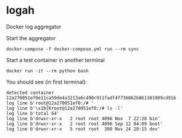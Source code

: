 # logah
Docker log aggregator

Start the aggregator
```
docker-compose -f docker-compose.yml run --rm sync
```

Start a test container in another terminal
```
docker run -it --rm python bash
```

You should see (in first terminal):
```
detected container 12a270051ef0e11ca59de4a3213a6c490c911fadf4f736062b861381909cd916
log line b'root@12a270051ef0:/# '
log line b'\x1b[Kroot@12a270051ef0:/# ls -l'
log line b'total 64'
log line b'drwxr-xr-x   2 root root 4096 Nov  7 22:28 bin'
log line b'drwxr-xr-x   2 root root 4096 Sep 12 04:09 boot'
log line b'drwxr-xr-x   5 root root  380 Nov 24 20:15 dev'
```
